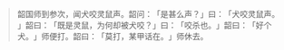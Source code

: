 > 韶国师到参次，闻犬咬灵鼠声。韶问：​「是甚么声？​」曰：​「犬咬灵鼠声。​」韶曰：​「既是灵鼠，为何却被犬咬？​」曰：​「咬杀也。​」韶曰：​「好个犬。​」师便打。韶曰：​「莫打，某甲话在。​」师休去。



